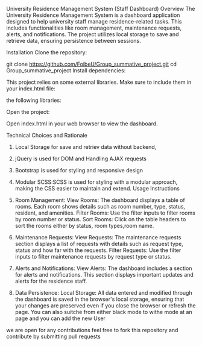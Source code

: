 University Residence Management System (Staff Dashboard)
Overview
The University Residence Management System is a dashboard application designed to help university staff manage residence-related tasks. This includes functionalities like room management, maintenance requests, alerts, and notifications. The project utilizes local storage to save and retrieve data, ensuring persistence between sessions.


Installation
Clone the repository:

git clone https://github.com/FoibeU/Group_summative_project.git
cd Group_summative_project
Install dependencies:

This project relies on some external libraries. Make sure to include them in your index.html file:

the following libraries:
<!-- jQuery -->
<script src="https://code.jquery.com/jquery-3.6.0.min.js"></script>
<!-- Bootstrap CSS -->
<link href="https://stackpath.bootstrapcdn.com/bootstrap/4.5.2/css/bootstrap.min.css" rel="stylesheet">
<!-- Bootstrap JS -->
<script src="https://stackpath.bootstrapcdn.com/bootstrap/4.5.2/js/bootstrap.bundle.min.js"></script>
<!-- Chart.js -->
<script src="https://cdn.jsdelivr.net/npm/chart.js"></script>
Open the project:

Open index.html in your web browser to view the dashboard.

Technical Choices and Rationale
1. Local Storage for save and retriev data without backend,

2. jQuery is used for DOM and Handling AJAX requests

3. Bootstrap is used for styling and responsive design

4. Modular SCSS:SCSS is used for styling with a modular approach, making the CSS easier to maintain and extend.
Usage Instructions
1. Room Management:
View Rooms: The dashboard displays a table of rooms. Each room shows details such as room number, type, status, resident, and amenities.
Filter Rooms: Use the filter inputs to filter rooms by room number or status.
Sort Rooms: Click on the table headers to sort the rooms either by status, room types,room name.
2. Maintenance Requests:
View Requests: The maintenance requests section displays a list of requests with details such as request type, status and how far with the requests.
Filter Requests: Use the filter inputs to filter maintenance requests by request type or status.
3. Alerts and Notifications:
View Alerts: The dashboard includes a section for alerts and notifications. This section displays important updates and alerts for the residence staff.
4. Data Persistence:
Local Storage: All data entered and modified through the dashboard is saved in the browser's local storage, ensuring that your changes are preserved even if you close the browser or refresh the page.
You can also suitche from either black mode to withe mode at an page and you can add the new User 

we are open for any contributions feel free to fork this repository and contribute by submitting pull requests